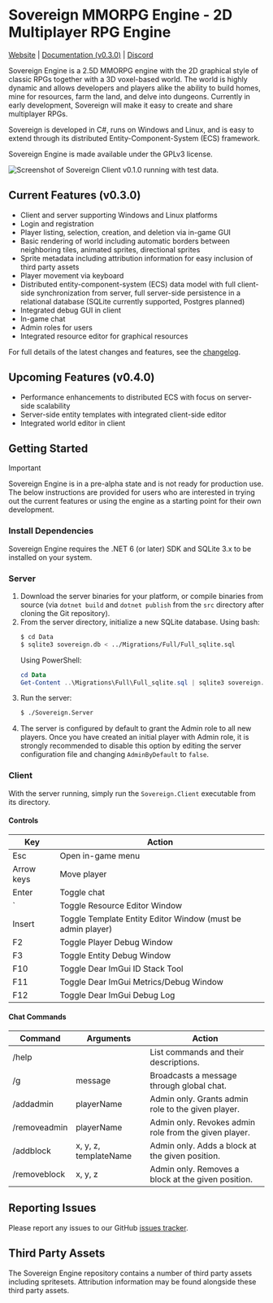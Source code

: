 # Sovereign MMORPG Engine - 2D Multiplayer RPG Engine

[Website](https://sovereignengine.com) | [Documentation (v0.3.0)](https://docs.sovereignengine.com) | [Discord](https://discord.gg/Mg2jUmePyx)

Sovereign Engine is a 2.5D MMORPG engine with the 2D graphical style of classic RPGs
together with a 3D voxel-based world. The world is highly dynamic and allows
developers and players alike the ability to build homes, mine for resources, farm the
land, and delve into dungeons. Currently in early development, Sovereign will make it easy to
create and share multiplayer RPGs.

Sovereign is developed in C#, runs on Windows and Linux, and is easy to
extend through its distributed Entity-Component-System (ECS) framework.

Sovereign Engine is made available under the GPLv3 license.

![Screenshot of Sovereign Client v0.1.0 running with test data.](screenshot.png)

## Current Features (v0.3.0)

* Client and server supporting Windows and Linux platforms
* Login and registration
* Player listing, selection, creation, and deletion via in-game GUI
* Basic rendering of world including automatic borders between neighboring tiles, animated
  sprites, directional sprites
* Sprite metadata including attribution information for easy inclusion of third party
  assets
* Player movement via keyboard
* Distributed entity-component-system (ECS) data model with full client-side synchronization from
  server, full server-side persistence in a relational database (SQLite currently supported,
  Postgres planned)
* Integrated debug GUI in client
* In-game chat
* Admin roles for users
* Integrated resource editor for graphical resources

For full details of the latest changes and features, see the [changelog](CHANGELOG.md).

## Upcoming Features (v0.4.0)

* Performance enhancements to distributed ECS with focus on server-side scalability
* Server-side entity templates with integrated client-side editor
* Integrated world editor in client

## Getting Started

> [!IMPORTANT]
> Sovereign Engine is in a pre-alpha state and is not ready for production use.
> The below instructions are provided for users who are interested in trying out the
> current features or using the engine as a starting point for their own development.

### Install Dependencies

Sovereign Engine requires the .NET 6 (or later) SDK and SQLite 3.x to be
installed on your system.

### Server

1. Download the server binaries for your platform, or compile binaries from source (via
   `dotnet build` and `dotnet publish` from the `src` directory after cloning the Git repository).
2. From the server directory, initialize a new SQLite database. Using bash:
   ```bash
   $ cd Data
   $ sqlite3 sovereign.db < ../Migrations/Full/Full_sqlite.sql
   ```
   Using PowerShell:
   ```powershell
   cd Data
   Get-Content ..\Migrations\Full\Full_sqlite.sql | sqlite3 sovereign.db
   ```
3. Run the server:
   ```bash
   $ ./Sovereign.Server
   ```
4. The server is configured by default to grant the Admin role to all new players. Once you have created
   an initial player with Admin role, it is strongly recommended to disable this option by editing
   the server configuration file and changing `AdminByDefault` to `false`.

### Client

With the server running, simply run the `Sovereign.Client` executable from its directory.

#### Controls

| Key        | Action                                                      |
|------------|-------------------------------------------------------------|
| Esc        | Open in-game menu                                           |
| Arrow keys | Move player                                                 |
| Enter      | Toggle chat                                                 |
| `          | Toggle Resource Editor Window                               |
| Insert     | Toggle Template Entity Editor Window (must be admin player) |
| F2         | Toggle Player Debug Window                                  |
| F3         | Toggle Entity Debug Window                                  |
| F10        | Toggle Dear ImGui ID Stack Tool                             |
| F11        | Toggle Dear ImGui Metrics/Debug Window                      |
| F12        | Toggle Dear ImGui Debug Log                                 |

#### Chat Commands

| Command      | Arguments             | Action                                                |
|--------------|-----------------------|-------------------------------------------------------|
| /help        |                       | List commands and their descriptions.                 |
| /g           | message               | Broadcasts a message through global chat.             |
| /addadmin    | playerName            | Admin only. Grants admin role to the given player.    |
| /removeadmin | playerName            | Admin only. Revokes admin role from the given player. |
| /addblock    | x, y, z, templateName | Admin only. Adds a block at the given position.       |
| /removeblock | x, y, z               | Admin only. Removes a block at the given position.    |

## Reporting Issues

Please report any issues to our GitHub [issues tracker](https://github.com/opticfluorine/sovereign/issues).

## Third Party Assets

The Sovereign Engine repository contains a number of third party assets
including spritesets. Attribution information may be found alongside these third party
assets.
